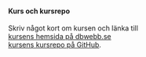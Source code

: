 #### Kurs och kursrepo

Skriv något kort om kursen och länka till  
[kursens hemsida på dbwebb.se](https://dbwebb.se/kurser/oophp-v5)  
[kursens kursrepo på GitHub](https://github.com/dbwebb-se/oophp).
